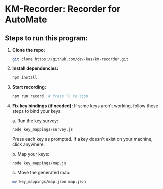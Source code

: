 # KM-Recorder: Recorder for AutoMate

## Steps to run this program:

1. **Clone the repo:**
    ```sh
    git clone https://github.com/dev-kas/km-recorder.git
    ```

2. **Install dependencies:**
    ```sh
    npm install
    ```

3. **Start recording:**
    ```sh
    npm run record  # Press ^C to stop
    ```

4. **Fix key bindings (if needed):**
    If some keys aren't working, follow these steps to bind your keys:
    
    a. Run the key survey:
    ```sh
    node key_mappings/survey.js
    ```
    Press each key as prompted. If a key doesn't exist on your machine, click anywhere.

    b. Map your keys:
    ```sh
    node key_mappings/map.js
    ```

    c. Move the generated map:
    ```sh
    mv key_mappings/map.json map.json
    ```